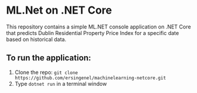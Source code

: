 ﻿# ML.Net on .NET Core

This repository contains a simple ML.NET console application on .NET Core that predicts Dublin Residential Property Price Index for a specific date based on historical data.

## To run the application:

1. Clone the repo: `git clone https://github.com/ersingenel/machinelearning-netcore.git`
2. Type `dotnet run` in a terminal window
